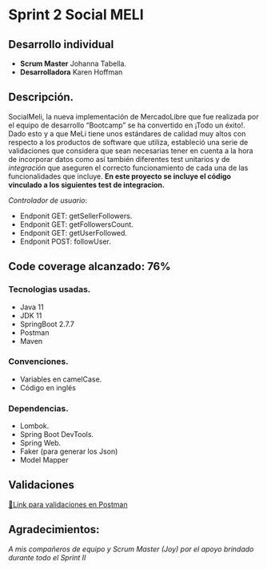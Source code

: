 
# Sprint 2 Social MELI
## Desarrollo individual 

- **Scrum Master** Johanna Tabella.
- **Desarrolladora** Karen Hoffman

## Descripción.

SocialMeli, la nueva implementación de MercadoLibre que fue realizada por el equipo de desarrollo “Bootcamp” se ha convertido en ¡Todo un éxito!. Dado esto y a que MeLi tiene unos estándares de calidad muy altos con respecto a los productos de software que utiliza, estableció una serie de validaciones que considera que sean necesarias tener en cuenta a la hora de incorporar datos como así también diferentes test unitarios y de *integración* que aseguren el correcto funcionamiento de cada una de las funcionalidades que incluye. 
**En este proyecto se incluye el código vinculado a los siguientes test de integracion.**

*Controlador de usuario*: 

  - Endponit GET: getSellerFollowers.
  - Endponit GET: getFollowersCount.
  - Endponit GET: getUserFollowed.
  - Endponit POST: followUser.


## Code coverage alcanzado: 76%

### Tecnologias usadas.
- Java 11
- JDK 11
- SpringBoot 2.7.7
- Postman
- Maven

### Convenciones.

- Variables en camelCase.
- Código en inglés

### Dependencias.

- Lombok.
- Spring Boot DevTools.
- Spring Web.
- Faker (para generar los Json)
- Model Mapper


## Validaciones

[📮Link para validaciones en Postman](Validaciones.postman_collection.json)

## Agradecimientos:
_A mis compañeros de equipo y Scrum Master (Joy) por el apoyo brindado durante todo el Sprint II_

